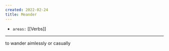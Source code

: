 ```yaml
---
created: 2022-02-24
title: Meander
---
```


- `areas:` [[Verbs]]

---

to wander aimlessly or casually
